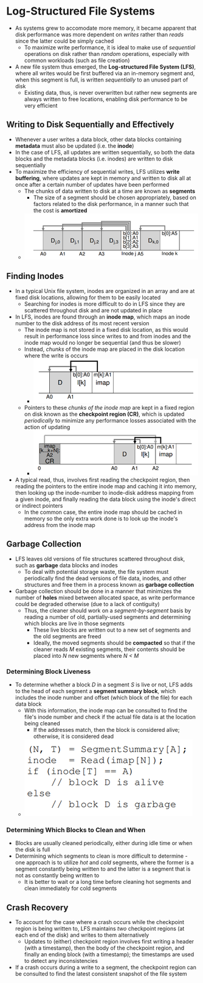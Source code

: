# Log-Structured File Systems
- As systems grew to accomodate more memory, it became apparent that disk performance was more dependent on *writes* rather than *reads* since the latter could be simply cached
    - To maximize write performance, it is ideal to make use of *sequential* operations on disk rather than *random* operations, especially with common workloads (such as file creation)
- A new file system thus emerged, the **Log-structured File System (LFS)**, where all writes would be first buffered via an in-memory segment and, when this segment is full, is written *sequentially* to an unused part of disk
    - Existing data, thus, is never overwritten but rather new segments are always written to free locations, enabling disk performance to be very efficient
## Writing to Disk Sequentially and Effectively
- Whenever a user writes a data block, other data blocks containing **metadata** must also be updated (i.e. the **inode**)
- In the case of LFS, all updates are written sequentially, so both the data blocks and the metadata blocks (i.e. inodes) are written to disk sequentially
- To maximize the efficiency of sequential writes, LFS utilizes **write buffering**, where updates are kept in memory and written to disk all at once after a certain number of updates have been performed
    - The chunks of data written to disk at a time are known as **segments**
        - The size of a segment should be chosen appropriately, based on factors related to the disk performance, in a manner such that the cost is **amortized**
    - ![LFS Write](../Images/LFS_Write.png)
## Finding Inodes
- In a typical Unix file system, inodes are organized in an array and are at fixed disk locations, allowing for them to be easily located
    - Searching for inodes is more difficult to do in LFS since they are scattered throughout disk and are not updated in place
- In LFS, inodes are found through an **inode map**, which maps an inode number to the disk address of its most recent version
    - The inode map is not stored in a fixed disk location, as this would result in performance loss since writes to and from inodes and the inode map would no longer be sequential (and thus be slower)
    - Instead, *chunks* of the inode map are placed in the disk location where the write is occurs 
        - ![LFS Inode Map Write](../Images/LFS_Inode_Map_Write.png)
    - Pointers to these *chunks of the inode map* are kept in a fixed region on disk known as the **checkpoint region (CR)**, which is updated *periodically* to minimize any performance losses associated with the action of updating
        - ![LFS Checkpoint Region](../Images/LFS_Checkpoint_Region.png)
- A typical read, thus, involves first reading the checkpoint region, then reading the pointers to the entire inode map and caching it into memory, then looking up the inode-number to inode-disk address mapping from a given inode, and finally reading the data block using the inode's direct or indirect pointers
    - In the common case, the entire inode map should be cached in memory so the only extra work done is to look up the inode's address from the inode map
## Garbage Collection
- LFS leaves old versions of file structures scattered throughout disk, such as **garbage** data blocks and inodes
    - To deal with potential storage waste, the file system must periodically find the dead versions of file data, inodes, and other structures and free them in a process known as **garbage collection**
- Garbage collection should be done in a manner that minimizes the number of **holes** mixed between allocated space, as write performance could be degraded otherwise (due to a lack of contiguity)
    - Thus, the cleaner should work on a *segment-by-segment* basis by reading a number of old, partially-used segments and determining which blocks are live in those segments
        - These live blocks are written out to a new set of segments and the old segments are freed
        - Ideally, the moved segments should be **compacted** so that if the cleaner reads *M* existing segments, their contents should be placed into *N* new segments where *N < M*
### Determining Block Liveness
- To determine whether a block *D* in a segment *S* is live or not, LFS adds to the head of each segment a **segment summary block**, which includes the inode number and offset (which block of the file) for each data block
    - With this information, the inode map can be consulted to find the file's inode number and check if the actual file data is at the location being cleaned
        - If the addresses match, then the block is considered alive; otherwise, it is considered dead
    - ![LFS Garbage Collection Pseudocode](../Images/LFS_Garbage_Collection.png)
### Determining Which Blocks to Clean and When
- Blocks are usually cleaned periodically, either during idle time or when the disk is full
- Determining which segments to clean is more difficult to determine - one approach is to utilize *hot* and *cold* segments, where the former is a segment constantly being written to and the latter is a segment that is not as constantly being written to
    - It is better to wait or a long time before cleaning hot segments and clean immediately for cold segments
## Crash Recovery
- To account for the case where a crash occurs while the checkpoint region is being written to, LFS maintains *two* checkpoint regions (at each end of the disk) and writes to them alternatively
    - Updates to (either) checkpoint region involves first writing a header (with a timestamp), then the body of the checkpoint region, and finally an ending block (with a timestamp); the timestamps are used to detect any inconsistencies 
- If a crash occurs during a write to a segment, the checkpoint region can be consulted to find the latest consistent snapshot of the file system